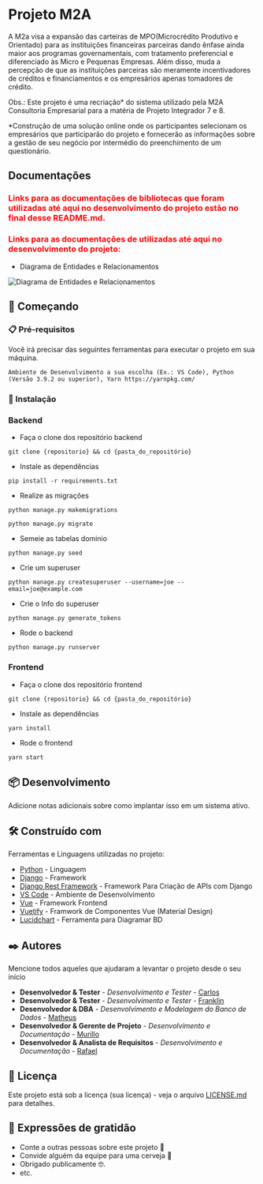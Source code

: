 # Projeto M2A

A M2a visa a expansão das carteiras de MPO(Microcrédito Produtivo e Orientado) para as instituições financeiras parceiras dando ênfase ainda maior aos programas governamentais, com tratamento preferencial e diferenciado às Micro e Pequenas Empresas. Além disso, muda a percepção de que as instituições parceiras são meramente incentivadores de créditos e financiamentos e os empresários apenas tomadores de crédito.

Obs.: Este projeto é uma recriação* do sistema utilizado pela M2A Consultoria Empresarial para a matéria de Projeto Integrador 7 e 8.

*Construção de uma solução online onde os participantes selecionam os empresários que participarão do projeto e fornecerão as informações sobre a gestão de seu negócio por intermédio do preenchimento de um questionário.

## Documentações

<h3 style="color: red;"> Links para as documentações de bibliotecas que foram utilizadas até aqui no desenvolvimento do projeto estão no final desse README.md. </h3>
<h3 style="color: red;"> Links para as documentações de utilizadas até aqui no desenvolvimento do projeto: </h3>

- Diagrama de Entidades e Relacionamentos

![Diagrama de Entidades e Relacionamentos](https://user-images.githubusercontent.com/51242246/143957497-0a70a5cf-501c-4d31-b269-af8d9c190c5c.png)

## 🚀 Começando

### 📋 Pré-requisitos

Você irá precisar das seguintes ferramentas para executar o projeto em sua máquina.

```
Ambiente de Desenvolvimento a sua escolha (Ex.: VS Code), Python (Versão 3.9.2 ou superior), Yarn https://yarnpkg.com/
```

### 🔧 Instalação


### Backend
- Faça o clone dos repositório backend
```
git clone {repositorio} && cd {pasta_do_repositório}
```
- Instale as dependências
```
pip install -r requirements.txt
```
- Realize as migrações
```
python manage.py makemigrations
```
```
python manage.py migrate
```
- Semeie as tabelas dominio
```
python manage.py seed
```
- Crie um superuser
```
python manage.py createsuperuser --username=joe --email=joe@example.com
```
- Crie o Info do superuser
```
python manage.py generate_tokens
```
- Rode o backend
```
python manage.py runserver
```

### Frontend
- Faça o clone dos repositório frontend 
```
git clone {repositorio} && cd {pasta_do_repositório}
```

- Instale as dependências
```
yarn install
```

- Rode o frontend
```
yarn start
```

## 📦 Desenvolvimento

Adicione notas adicionais sobre como implantar isso em um sistema ativo.

## 🛠️ Construído com

Ferramentas e Linguagens utilizadas no projeto:

* [Python](https://www.python.org/) - Linguagem
* [Django](https://www.djangoproject.com/) - Framework
* [Django Rest Framework](https://www.django-rest-framework.org/) - Framework Para Criação de APIs com Django
* [VS Code](https://code.visualstudio.com/) - Ambiente de Desenvolvimento
* [Vue](https://vuejs.org/v2/guide/) - Framework Frontend
* [Vuetify](https://vuetifyjs.com/en/getting-started/installation/) - Framwork de Componentes Vue (Material Design)
* [Lucidchart](https://www.lucidchart.com/) - Ferramenta para Diagramar BD

## ✒️ Autores

Mencione todos aqueles que ajudaram a levantar o projeto desde o seu início

* **Desenvolvedor & Tester** - *Desenvolvimento e Tester* - [Carlos](https://github.com/linkParaPerfil)
* **Desenvolvedor & Tester** - *Desenvolvimento e Tester* - [Franklin](https://github.com/franklinarauj)
* **Desenvolvedor & DBA** - *Desenvolvimento e Modelagem do Banco de Dados* - [Matheus](https://github.com/matheus-emuniz)
* **Desenvolvedor & Gerente de Projeto** - *Desenvolvimento e Documentação* - [Murillo](https://github.com/murillenda)
* **Desenvolvedor & Analista de Requisitos** - *Desenvolvimento e Documentação* - [Rafael](https://github.com/RafaelGuido)

## 📄 Licença

Este projeto está sob a licença (sua licença) - veja o arquivo [LICENSE.md](https://github.com/usuario/projeto/licenca) para detalhes.

## 🎁 Expressões de gratidão

* Conte a outras pessoas sobre este projeto 📢
* Convide alguém da equipe para uma cerveja 🍺 
* Obrigado publicamente 🤓.
* etc.
